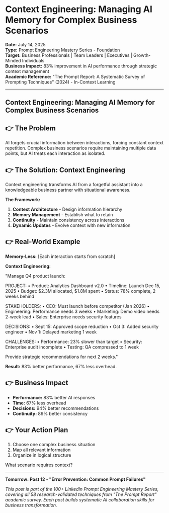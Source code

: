 # Context Engineering: Managing AI Memory for Complex Business Scenarios

**Date:** July 14, 2025  
**Type:** Prompt Engineering Mastery Series - Foundation  
**Target:** Business Professionals | Team Leaders | Executives | Growth-Minded Individuals  
**Business Impact:** 83% improvement in AI performance through strategic context management  
**Academic Reference:** "The Prompt Report: A Systematic Survey of Prompting Techniques" (2024) - In-Context Learning

---

## Context Engineering: Managing AI Memory for Complex Business Scenarios

## 👉 The Problem

AI forgets crucial information between interactions, forcing constant context repetition. Complex business scenarios require maintaining multiple data points, but AI treats each interaction as isolated.

## 👉 The Solution: Context Engineering

Context engineering transforms AI from a forgetful assistant into a knowledgeable business partner with situational awareness.

**The Framework:**
1. **Context Architecture** - Design information hierarchy
2. **Memory Management** - Establish what to retain
3. **Continuity** - Maintain consistency across interactions
4. **Dynamic Updates** - Evolve context with new information

## 👉 Real-World Example

**Memory-Less:** [Each interaction starts from scratch]

**Context Engineering:**

"Manage Q4 product launch:

PROJECT:
• Product: Analytics Dashboard v2.0
• Timeline: Launch Dec 15, 2025
• Budget: $2.3M allocated, $1.8M spent
• Status: 78% complete, 2 weeks behind

STAKEHOLDERS:
• CEO: Must launch before competitor (Jan 2026)
• Engineering: Performance needs 3 weeks
• Marketing: Demo video needs 2-week lead
• Sales: Enterprise needs security features

DECISIONS:
• Sept 15: Approved scope reduction
• Oct 3: Added security engineer
• Nov 1: Delayed marketing 1 week

CHALLENGES:
• Performance: 23% slower than target
• Security: Enterprise audit incomplete
• Testing: QA compressed to 1 week

Provide strategic recommendations for next 2 weeks."

**Result:** 83% better performance, 67% less overhead.

## 👉 Business Impact

- **Performance:** 83% better AI responses
- **Time:** 67% less overhead
- **Decisions:** 94% better recommendations
- **Continuity:** 89% better consistency

## 👉 Your Action Plan

1. Choose one complex business situation
2. Map all relevant information
3. Organize in logical structure

What scenario requires context?

---

**Tomorrow: Post 12 - "Error Prevention: Common Prompt Failures"**

*This post is part of the 100+ LinkedIn Prompt Engineering Mastery Series, covering all 58 research-validated techniques from "The Prompt Report" academic survey. Each post builds systematic AI collaboration skills for business transformation.*
